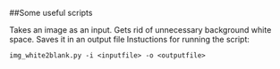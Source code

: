 ##Some useful scripts

Takes an image as an input. 
Gets rid of unnecessary background white space.
Saves it in an output file
Instuctions for running the script:
    
	img_white2blank.py -i <inputfile> -o <outputfile>

